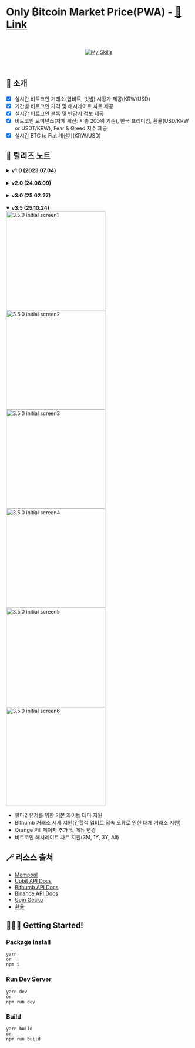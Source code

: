 # Only ₿itcoin Market Price(PWA) - [🔗 Link](https://btc-price.web.app/)

<br>
<div align="center">

[![My Skills](https://skillicons.dev/icons?i=react,ts,sass,vite,firebase)](https://skillicons.dev)

</div>

<br>

## 👻 소개

- [x] 실시간 비트코인 거래소(업비트, 빗썸) 시장가 제공(KRW/USD)
- [x] 기간별 비트코인 가격 및 해시레이트 차트 제공
- [x] 실시간 비트코인 블록 및 반감기 정보 제공
- [x] 비트코인 도미넌스(자체 계산: 시총 200위 기준), 한국 프리미엄, 환율(USD/KRW or USDT/KRW), Fear & Greed 지수 제공
- [x] 실시간 BTC to Fiat 계산기(KRW/USD)

## 📸 릴리즈 노트

<details>
    <summary><b>v1.0 (2023.07.04)</b></summary>
    <div markdown="1">
        <img src="https://github.com/macjjuni/only-bitcoin/assets/38034518/8b7a18eb-822a-491e-a9d6-0451f149ac39" width="270" alt="btc-price initial screen1">
        <img src="https://github.com/macjjuni/only-bitcoin/assets/38034518/9ae8ffa1-b13e-4c5a-a5f4-3644bedccdc5" width="270" alt="btc-price initial screen1">
        <img src="https://github.com/macjjuni/only-bitcoin/assets/38034518/a586d2af-6f78-409d-a2af-572a6e87cf02" width="270" alt="btc-price initial screen1">

- 실시간 비트코인 거래소 시장가 제공(KRW/USD)
- 실시간 BTC to Fiat 계산기(KRW/USD)
- 비트코인 도미넌스(자체 계산), 한국 프리미엄, 환율(USD/KRW or USDT/KRW), Fear & Greed 지수 제공
- 세부 설정 기능 제공
    </div>
</details>

<br>

<details>
    <summary><b>v2.0 (24.06.09)</b></summary>
    <div markdown="1">
        <img src="https://github.com/user-attachments/assets/e42cf386-bddd-4c82-8f6b-9d4f8d6a7101" width="270" alt="migrate btc-price initial screen1">
        <img src="https://github.com/user-attachments/assets/67b524f6-38fa-4f3b-861f-d89691742fe3" width="270" alt="migrate btc-price initial screen2">
        <img src="https://github.com/user-attachments/assets/cfd28b84-4fa4-4c55-97fb-dbbb00edfcd2" width="270" alt="migrate btc-price initial screen3">
        <img src="https://github.com/user-attachments/assets/aa2f037a-bf1f-486c-ae37-e22c7224729f" width="270" alt="migrate btc-price initial screen4">
        <img src="https://github.com/user-attachments/assets/e0a5c79e-f2c0-4268-beaf-5135b4f41c50" width="270" alt="migrate btc-price initial screen5">
        <img src="https://github.com/user-attachments/assets/6d13fc97-691c-47f0-9643-bc9445838e3b" width="270" alt="migrate btc-price initial screen6">

- 페이지 분리(대시보드/계산기/블록 현황/프리미엄)
- 비트코인 반감기 정보 추가
- 설정 기능 간소화
    </div>
</details>

<br>

<details>
    <summary><b>v3.0 (25.02.27)</b></summary>
    <div markdown="1">
        <img src="https://github.com/user-attachments/assets/27749e41-21ec-4090-8c97-987eca1f01f5" width="270" alt="renewal initial screen1">
        <img src="https://github.com/user-attachments/assets/9d56d30b-665e-4f7a-8fda-536ee1b942cc" width="270" alt="renewal initial screen2">
        <img src="https://github.com/user-attachments/assets/9af52a3f-7166-4133-bfbf-10f34b00212f" width="270" alt="renewal initial screen3">
        <img src="https://github.com/user-attachments/assets/45821ad8-7d29-46d3-84b1-357f9e4d83b9" width="270" alt="renewal initial screen4">
        <img src="https://github.com/user-attachments/assets/91917eaf-1c15-4de8-bdfb-654751b06866" width="270" alt="renewal initial screen5">

- UI 리뉴얼
- 앱(PWA) 설치 UX 개선
- 비트코인 Mempool 현황, 트랜잭션 검색 기능 추가
- 사용자 설정 개편
    </div>
</details>

<br>

<details open>
    <summary><b>v3.5 (25.10.24)</b></summary>
    <div markdown="1">
        <img src="https://github.com/user-attachments/assets/0a8a36b0-24f4-4f08-a3e0-d1ec518c911d" width="270" alt="3.5.0 initial screen1">
        <img src="https://github.com/user-attachments/assets/fb0986be-43c8-4b77-ad51-31d508608fdf" width="270" alt="3.5.0 initial screen2">
        <img src="https://github.com/user-attachments/assets/d51d7b6d-928a-4986-b69d-bce7ff9b0b24" width="270" alt="3.5.0 initial screen3">
        <img src="https://github.com/user-attachments/assets/a868cb7b-613d-4246-a16e-ecc1d1b200a9" width="270" alt="3.5.0 initial screen4">
        <img src="https://github.com/user-attachments/assets/59e10ada-aa8d-462a-abc9-19836baa2b0d" width="270" alt="3.5.0 initial screen5">
        <img src="https://github.com/user-attachments/assets/0f0a29b9-8a8f-47d8-b183-618549126d93" width="270" alt="3.5.0 initial screen6">

- 팔마2 유저를 위한 기본 화이트 테마 지원
- Bithumb 거래소 시세 지원(간헐적 업비트 접속 오류로 인한 대체 거래소 지원)  
- Orange Pill 페이지 추가 및 메뉴 변경
- 비트코인 해시레이트 차트 지원(3M, 1Y, 3Y, All)
      </div>
</details>


## 🪄 리소스 출처

- [Mempool](https://mempool.space)
- [Upbit API Docs](https://upbit.com/open_api_agreement)
- [Bithumb API Docs](https://apidocs.bithumb.com/v2.1.5)
- [Binance API Docs](https://binance-docs.github.io/apidocs/spot/en/#introduction)
- [Coin Gecko](https://www.coingecko.com/ko/api/documentation)
- [환율](https://m.search.naver.com/search.naver?sm=mtp_hty.top&where=m&query=%EB%8B%AC%EB%9F%AC&ackey=j5y3lp9z)

## 🏃🏻‍♂️ Getting Started!

### Package Install

```
yarn
or
npm i
```

### Run Dev Server

```
yarn dev
or
npm run dev
```

### Build

```
yarn build
or
npm run build
```
